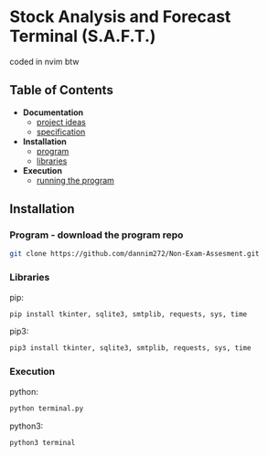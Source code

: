 # Stock Analysis and Forecast Terminal (S.A.F.T.)
coded in nvim btw

## Table of Contents
- **Documentation**
    - [project ideas](https://github.com/dannim272/Non-Exam-Assesment/blob/master/theory/Project%20Ideas.md)
    - [specification](https://github.com/dannim272/Non-Exam-Assesment/blob/master/theory/Specification.md)
- **Installation**
    - [program](####program)
    - [libraries](####libraries)
- **Execution**
    - [running the program](####running-the-program)

## Installation
### Program - download the program repo

```bash
git clone https://github.com/dannim272/Non-Exam-Assesment.git
```

### Libraries
pip:

```bash
pip install tkinter, sqlite3, smtplib, requests, sys, time
```


pip3:

```bash
pip3 install tkinter, sqlite3, smtplib, requests, sys, time
```

### Execution
python:

```bash
python terminal.py
```


python3:

```bash
python3 terminal
```
